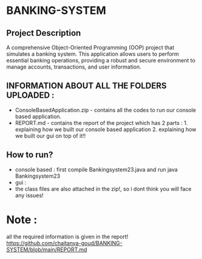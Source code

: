 # BANKING-SYSTEM
## Project Description
A comprehensive Object-Oriented Programming (OOP) project that simulates a banking system. This application allows users to perform essential banking operations, providing a robust and secure environment to manage accounts, transactions, and user information.


## INFORMATION ABOUT ALL THE FOLDERS UPLOADED :
- ConsoleBasedApplication.zip - contains all the codes to run our console based application.
- REPORT.md - contains the report of the project which has 2 parts :
       1. explaining how we built our console based application
       2. explaining how we built our gui on top of it!!

## How to run?
- console based : first compile Bankingsystem23.java and run java Bankingsystem23
- gui :
- the class files are also attached in the zip!, so i dont think you will face any issues!
# Note :
all the required information is given in the report!
https://github.com/chaitanya-goud/BANKING-SYSTEM/blob/main/REPORT.md
